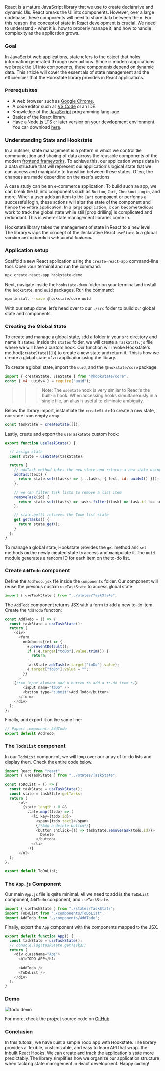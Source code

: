 
React is a mature JavaScript library that we use to create declarative and dynamic UIs. React breaks the UI into components. However, over a large codebase, these components will need to share data between them. For this reason, the concept of state in React development is crucial. We need to understand - what it is, how to properly manage it, and how to handle complexity as the application grows.

### Goal
In JavaScript web applications, state refers to the object that holds information generated through user actions. Since in modern applications we break the UI into components, these components depend on dynamic data. This article will cover the essentials of state management and the efficiencies that the Hookstate library provides in React applications.

### Prerequisites
- A web browser such as [Google Chrome](https://www.google.com/chrome/browser-tools/).
- A code editor such as [VS Code](https://code.visualstudio.com/) or an IDE.
- Knowledge of the [JavaScript](https://developer.mozilla.org/en-US/docs/Web/JavaScript) programming language.
- Basics of the [React library](https://reactjs.org/).
- Have a Node.js LTS or later version on your development environment. You can download [here](https://nodejs.org/en/download/).

### Understanding State and Hookstate
In a nutshell, state management is a pattern in which we control the communication and sharing of data across the reusable components of the modern [frontend frameworks](https://www.sitepoint.com/most-popular-frontend-frameworks-compared/). To achieve this, our application wraps data in a data structure that will represent our application's logical state that we can access and manipulate to transition between these states. Often, the changes are made depending on the user's actions.

A case study can be an e-commerce application. To build such an app, we can break the UI into components such as `Button`, `Cart`, `Checkout`, `Login`, and more. When a user adds an item to the `Cart` component or performs a successful login, these actions will alter the state of the component and hence the entire application. In a large application, it can become tedious work to track the global state while still [prop drilling] is complicated and redundant. This is where state management libraries come in.

Hookstate library takes the management of state in React to a new level. The library wraps the concept of the declarative React `useState` to a global version and extends it with useful features.

### Application setup

Scaffold a new React application using the `create-react-app` command-line tool. Open your terminal and run the command.

```bash
npx create-react-app hookstate-demo
```

Next, navigate inside the `hookstate-demo` folder on your terminal and install the `hookstate`, and `uuid` packages. Run the command:

```bash
npm install --save @hookstate/core uuid
```

With our setup done, let's head over to our `./src` folder to build our global state and components.

###  Creating the Global State

To create and manage a global state, add a folder in your `src` directory and name it `states`. Inside the `states` folder, we will create a `TaskState.js` file where we will have a custom hook. Our function will invoke Hookstate's method(`createState([])`) to create a new state and return it. This is how we create a global state of an application using the library. 

To create a global state, import the `uuid`, and the `@hookstate/core` package. 

```js
import { createState, useState } from "@hookstate/core";
const { v4: uuidv4 } = require("uuid");
```

>>>Note: The `useState` hook is very similar to React's the built-in hook. When accessing hooks simultaneously in a single file, an alias is useful to eliminate ambiguity.

Below the library import, instantiate the `createState` to create a new state, our state is an empty array.

```js
const taskState = createState([]);
```

Lastly, create and export the `useTaskState` custom hook:

```js
export function useTaskState() {

  // assign state
  const state = useState(taskState);

  return {
    // addTask method takes the new state and returns a new state using the .set(method)
    addTask(text) {
      return state.set((tasks) => [...tasks, { text, id: uuidv4() }]);
    },

    // we can filter task lists to remove a list item
    removeTask(id) {
      return state.set((tasks) => tasks.filter((task) => task.id !== id));
    },

    // state.get() retieves the Todo list state 
    get getTasks() {
      return state.get();
    }
  };
}
```

To manage a global state, Hookstate provides the `get` method and `set` methods on the newly created state to access and manipulate it. The `uuid` module generates a random ID for each item on the to-do list.

### Create `AddTodo` component

Define the `AddTodo.jsx` file inside the `components` folder. Our component will reuse the previous custom `useTaskState` to access global state:

```js
import { useTaskState } from "../states/TaskState";
```

The `AddTodo` component returns JSX with a form to add a new to-do item. Create the `AddTodo` function:

```js
const AddTodo = () => {
  const taskState = useTaskState();
  return (
    <div>
      <form
        onSubmit={(e) => {
          e.preventDefault();
          if (!e.target["toDo"].value.trim()) {
            return;
          }
          taskState.addTask(e.target["toDo"].value);
          e.target["toDo"].value = "";
        }}
      >
	{/*An input element and a button to add a to-do item.*/}
        <input name="toDo" />
        <button type="submit">Add Todo</button>
      </form>
    </div>
  );
};
```

Finally, and export it on the same line:
```js
// Export component: AddTodo
export default AddTodo;
```

### The `TodoList` component

In our `TodoList` component, we will loop over our array of to-do lists and display them. Check the entire code below.

```js
import React from "react";
import { useTaskState } from "../states/TaskState";

const ToDoList = () => {
  const taskState = useTaskState();
  const state = taskState.getTasks;
  return (
      <ul>
        {state.length > 0 &&
          state.map((todo) => (
            <li key={todo.id}>
              <span>{todo.text}</span>
              {/*Add a delete button*/}
              <button onClick={() => taskState.removeTask(todo.id)}>
                Delete
              </button>
            </li>
          ))}
      </ul>
  );
};

export default ToDoList;
```

### The `App.js` Component
Our main `App.js` file is quite minimal. All we need to add is the `ToDoList` component, `AddTodo` component, and `useTaskState`.

```js
import { useTaskState } from "./states/TaskState";
import ToDoList from "./components/ToDoList";
import AddTodo from "./components/AddTodo";
```
Finally, export the `App` component with the components mapped to the JSX.
```js
export default function App() {
  const taskState = useTaskState();
  // console.log(taskState.getTasks);
  return (
    <div className="App">
      <h1>TODO APP</h1>

      <AddTodo />
      <ToDoList />
    </div>
  );
}
```

### Demo
![todo demo](/engineering-education/getting-started-with-hookstate/demo1.png)

For more, check the project source code on [GitHub](https://github.com/marienjus/hookstate/).

### Conclusion

In this tutorial, we have built a simple Todo app with Hookstate. The library provides a flexible, customizable, and easy to learn API that wraps the inbuilt React Hooks. We can create and track the application's state more predictably. The library simplifies how we organize our application structure when tackling state management in React development. Happy coding!
